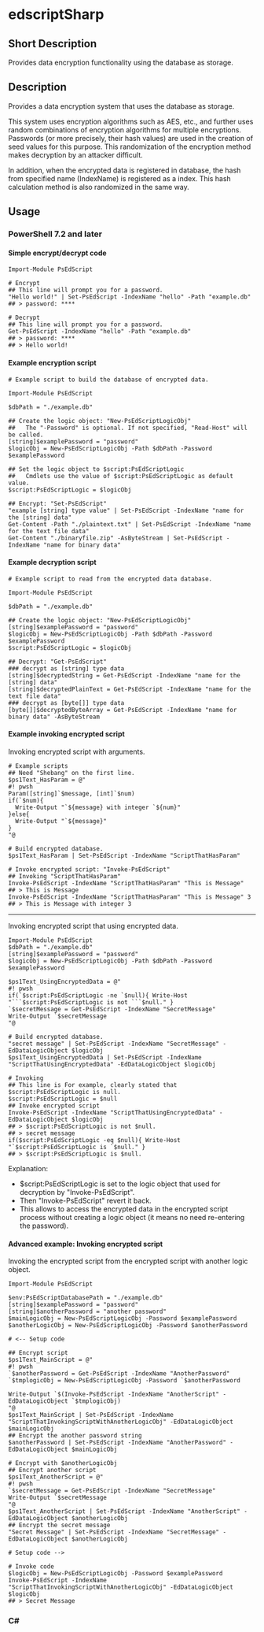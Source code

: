# edscriptSharp

## Short Description

Provides data encryption functionality using the database as storage.

## Description

Provides a data encryption system that uses the database as storage.

This system uses encryption algorithms such as AES, etc., and further uses random combinations of encryption algorithms for multiple encryptions. Passwords (or more precisely, their hash values) are used in the creation of seed values for this purpose. This randomization of the encryption method makes decryption by an attacker difficult.

In addition, when the encrypted data is registered in database, the hash from specified name (IndexName) is registered as a index. This hash calculation method is also randomized in the same way.

## Usage

### PowerShell 7.2 and later

#### Simple encrypt/decrypt code

```pwsh
Import-Module PsEdScript

# Encrypt
## This line will prompt you for a password.
"Hello world!" | Set-PsEdScript -IndexName "hello" -Path "example.db"
## > password: ****

# Decrypt
## This line will prompt you for a password.
Get-PsEdScript -IndexName "hello" -Path "example.db"
## > password: ****
## > Hello world!
```

#### Example encryption script

```pwsh
# Example script to build the database of encrypted data.

Import-Module PsEdScript

$dbPath = "./example.db"

## Create the logic object: "New-PsEdScriptLogicObj"
##   The "-Password" is optional. If not specified, "Read-Host" will be called.
[string]$examplePassword = "password"
$logicObj = New-PsEdScriptLogicObj -Path $dbPath -Password $examplePassword

## Set the logic object to $script:PsEdScriptLogic
##   Cmdlets use the value of $script:PsEdScriptLogic as default value.
$script:PsEdScriptLogic = $logicObj

## Encrypt: "Set-PsEdScript"
"example [string] type value" | Set-PsEdScript -IndexName "name for the [string] data"
Get-Content -Path "./plaintext.txt" | Set-PsEdScript -IndexName "name for the text file data"
Get-Content "./binaryfile.zip" -AsByteStream | Set-PsEdScript -IndexName "name for binary data"
```

#### Example decryption script

```pwsh
# Example script to read from the encrypted data database.

Import-Module PsEdScript

$dbPath = "./example.db"

## Create the logic object: "New-PsEdScriptLogicObj"
[string]$examplePassword = "password"
$logicObj = New-PsEdScriptLogicObj -Path $dbPath -Password $examplePassword
$script:PsEdScriptLogic = $logicObj

## Decrypt: "Get-PsEdScript"
### decrypt as [string] type data
[string]$decryptedString = Get-PsEdScript -IndexName "name for the [string] data"
[string]$decryptedPlainText = Get-PsEdScript -IndexName "name for the text file data"
### decrypt as [byte[]] type data
[byte[]]$decryptedByteArray = Get-PsEdScript -IndexName "name for binary data" -AsByteStream
```

#### Example invoking encrypted script

Invoking encrypted script with arguments.

```pwsh
# Example scripts
## Need "Shebang" on the first line.
$ps1Text_HasParam = @"
#! pwsh
Param([string]`$message, [int]`$num)
if(`$num){
  Write-Output "`${message} with integer `${num}"
}else{
  Write-Output "`${message}"
}
"@

# Build encrypted database.
$ps1Text_HasParam | Set-PsEdScript -IndexName "ScriptThatHasParam"

# Invoke encrypted script: "Invoke-PsEdScript"
## Invoking "ScriptThatHasParam"
Invoke-PsEdScript -IndexName "ScriptThatHasParam" "This is Message"
## > This is Message
Invoke-PsEdScript -IndexName "ScriptThatHasParam" "This is Message" 3
## > This is Message with integer 3
```

----

Invoking encrypted script that using encrypted data.

```pwsh
Import-Module PsEdScript
$dbPath = "./example.db"
[string]$examplePassword = "password"
$logicObj = New-PsEdScriptLogicObj -Path $dbPath -Password $examplePassword

$ps1Text_UsingEncryptedData = @"
#! pwsh
if(`$script:PsEdScriptLogic -ne `$null){ Write-Host "```$script:PsEdScriptLogic is not ```$null." }
`$secretMessage = Get-PsEdScript -IndexName "SecretMessage"
Write-Output `$secretMessage
"@

# Build encrypted database.
"secret message" | Set-PsEdScript -IndexName "SecretMessage" -EdDataLogicObject $logicObj
$ps1Text_UsingEncryptedData | Set-PsEdScript -IndexName "ScriptThatUsingEncryptedData" -EdDataLogicObject $logicObj

# Invoking
## This line is For example, clearly stated that $script:PsEdScriptLogic is null.
$script:PsEdScriptLogic = $null
## Invoke encrypted script
Invoke-PsEdScript -IndexName "ScriptThatUsingEncryptedData" -EdDataLogicObject $logicObj
## > $script:PsEdScriptLogic is not $null.
## > secret message
if($script:PsEdScriptLogic -eq $null){ Write-Host "`$script:PsEdScriptLogic is `$null." }
## > $script:PsEdScriptLogic is $null.
```

Explanation:
- $script:PsEdScriptLogic is set to the logic object that used for decryption by "Invoke-PsEdScript".
- Then "Invoke-PsEdScript" revert it back.
- This allows to access the encrypted data in the encrypted script process without creating a logic object (it means no need re-entering the password).

#### Advanced example: Invoking encrypted script

Invoking the encrypted script from the encrypted script with another logic object.

```pwsh
Import-Module PsEdScript

$env:PsEdScriptDatabasePath = "./example.db"
[string]$examplePassword = "password"
[string]$anotherPassword = "another password"
$mainLogicObj = New-PsEdScriptLogicObj -Password $examplePassword
$anotherLogicObj = New-PsEdScriptLogicObj -Password $anotherPassword

# <-- Setup code

## Encrypt script
$ps1Text_MainScript = @"
#! pwsh
`$anotherPassword = Get-PsEdScript -IndexName "AnotherPassword"
`$tmplogicObj = New-PsEdScriptLogicObj -Password `$anotherPassword

Write-Output `$(Invoke-PsEdScript -IndexName "AnotherScript" -EdDataLogicObject `$tmplogicObj)
"@
$ps1Text_MainScript | Set-PsEdScript -IndexName "ScriptThatInvokingScriptWithAnotherLogicObj" -EdDataLogicObject $mainLogicObj
## Encrypt the another password string
$anotherPassword | Set-PsEdScript -IndexName "AnotherPassword" -EdDataLogicObject $mainLogicObj

# Encrypt with $anotherLogicObj
## Encrypt another script
$ps1Text_AnotherScript = @"
#! pwsh
`$secretMessage = Get-PsEdScript -IndexName "SecretMessage"
Write-Output `$secretMessage
"@
$ps1Text_AnotherScript | Set-PsEdScript -IndexName "AnotherScript" -EdDataLogicObject $anotherLogicObj
## Encrypt the secret message
"Secret Message" | Set-PsEdScript -IndexName "SecretMessage" -EdDataLogicObject $anotherLogicObj

# Setup code -->

# Invoke code
$logicObj = New-PsEdScriptLogicObj -Password $examplePassword
Invoke-PsEdScript -IndexName "ScriptThatInvokingScriptWithAnotherLogicObj" -EdDataLogicObject $logicObj
## > Secret Message
```

### C#

```C#
```
